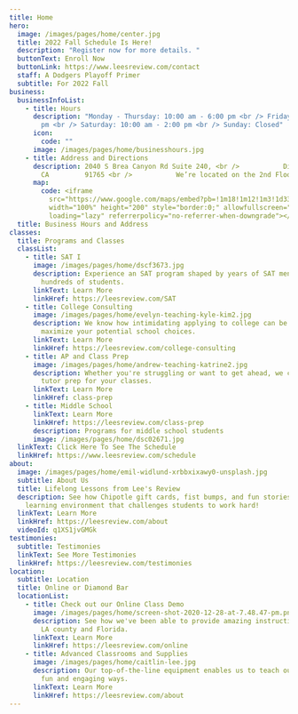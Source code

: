 ```yaml
---
title: Home
hero:
  image: /images/pages/home/center.jpg
  title: 2022 Fall Schedule Is Here!
  description: "Register now for more details. "
  buttonText: Enroll Now
  buttonLink: https://www.leesreview.com/contact
  staff: A Dodgers Playoff Primer
  subtitle: For 2022 Fall
business:
  businessInfoList:
    - title: Hours
      description: "Monday - Thursday: 10:00 am - 6:00 pm <br /> Friday: 1:00 pm- 6:00
        pm <br /> Saturday: 10:00 am - 2:00 pm <br /> Sunday: Closed"
      icon:
        code: ""
      image: /images/pages/home/businesshours.jpg
    - title: Address and Directions
      description: 2040 S Brea Canyon Rd Suite 240, <br />           Diamond Bar,
        CA         91765 <br />           We’re located on the 2nd Floor
      map:
        code: <iframe
          src="https://www.google.com/maps/embed?pb=!1m18!1m12!1m3!1d3308.308765501388!2d-117.8464438845414!3d33.98460208062452!2m3!1f0!2f0!3f0!3m2!1i1024!2i768!4f13.1!3m3!1m2!1s0x80c32b68f58efbfd%3A0xf5eeea6af447cb88!2sLee&#39;s%20Review!5e0!3m2!1sen!2sus!4v1654975865070!5m2!1sen!2sus"
          width="100%" height="200" style="border:0;" allowfullscreen=""
          loading="lazy" referrerpolicy="no-referrer-when-downgrade"></iframe>
  title: Business Hours and Address
classes:
  title: Programs and Classes
  classList:
    - title: SAT I
      image: /images/pages/home/dscf3673.jpg
      description: Experience an SAT program shaped by years of SAT mentorship for
        hundreds of students.
      linkText: Learn More
      linkHref: https://leesreview.com/SAT
    - title: College Consulting
      image: /images/pages/home/evelyn-teaching-kyle-kim2.jpg
      description: We know how intimidating applying to college can be. See how we can
        maximize your potential school choices.
      linkText: Learn More
      linkHref: https://leesreview.com/college-consulting
    - title: AP and Class Prep
      image: /images/pages/home/andrew-teaching-katrine2.jpg
      description: Whether you're struggling or want to get ahead, we can tailor our
        tutor prep for your classes.
      linkText: Learn More
      linkHref: class-prep
    - title: Middle School
      linkText: Learn More
      linkHref: https://leesreview.com/class-prep
      description: Programs for middle school students
      image: /images/pages/home/dsc02671.jpg
  linkText: Click Here To See The Schedule
  linkHref: https://www.leesreview.com/schedule
about:
  image: /images/pages/home/emil-widlund-xrbbxixawy0-unsplash.jpg
  subtitle: About Us
  title: Lifelong Lessons from Lee's Review
  description: See how Chipotle gift cards, fist bumps, and fun stories create a
    learning environment that challenges students to work hard!
  linkText: Learn More
  linkHref: https://leesreview.com/about
  videoId: q1XS1jvGMGk
testimonies:
  subtitle: Testimonies
  linkText: See More Testimonies
  linkHref: https://leesreview.com/testimonies
location:
  subtitle: Location
  title: Online or Diamond Bar
  locationList:
    - title: Check out our Online Class Demo
      image: /images/pages/home/screen-shot-2020-12-28-at-7.48.47-pm.png
      description: See how we've been able to provide amazing instruction for kids in
        LA county and Florida.
      linkText: Learn More
      linkHref: https://leesreview.com/online
    - title: Advanced Classrooms and Supplies
      image: /images/pages/home/caitlin-lee.jpg
      description: Our top-of-the-line equipment enables us to teach our students in
        fun and engaging ways.
      linkText: Learn More
      linkHref: https://leesreview.com/about
---
```

